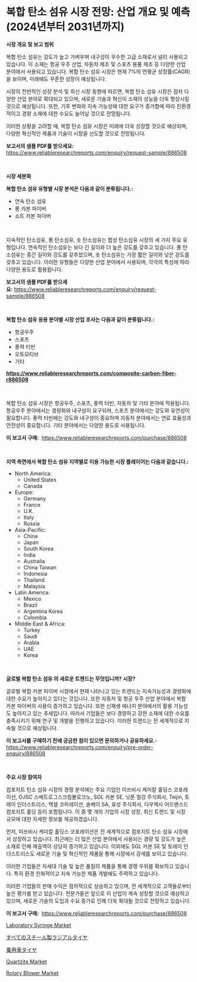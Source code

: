 <p><h1>복합 탄소 섬유 시장 전망: 산업 개요 및 예측 (2024년부터 2031년까지)</h1></p><p><strong>시장 개요 및 보고 범위</strong></p>
<p><p>복합 탄소 섬유는 강도가 높고 가벼우며 내구성이 우수한 고급 소재로서 널리 사용되고 있습니다. 이 소재는 항공 우주 산업, 자동차 제조 및 스포츠 용품 제조 등 다양한 산업 분야에서 사용되고 있습니다. 복합 탄소 섬유 시장은 현재 7%의 연평균 성장률(CAGR)을 보이며, 미래에도 꾸준한 성장이 예상됩니다. </p><p>시장의 전반적인 성장 분석 및 최신 시장 동향에 따르면, 복합 탄소 섬유 시장은 점차 다양한 산업 분야로 확대되고 있으며, 새로운 기술과 혁신이 소재의 성능을 더욱 향상시킬 것으로 예상됩니다. 또한, 기후 변화와 지속 가능성에 대한 요구가 증가함에 따라 친환경적이고 경량 소재에 대한 수요도 늘어날 것으로 전망됩니다.</p><p>이러한 상황을 고려할 때, 복합 탄소 섬유 시장은 미래에 더욱 성장할 것으로 예상되며, 다양한 혁신적인 제품과 기술이 시장을 선도할 것으로 전망됩니다.</p></p>
<p><strong>보고서의 샘플 PDF를 받으세요:</strong> <a href="https://www.reliableresearchreports.com/enquiry/request-sample/886508">https://www.reliableresearchreports.com/enquiry/request-sample/886508</a></p>
<p>&nbsp;</p>
<p><strong>시장 세분화</strong></p>
<p><strong>복합 탄소 섬유 유형별 시장 분석은 다음과 같이 분류됩니다.:</strong></p>
<p><ul><li>연속 탄소 섬유</li><li>롱 카본 파이버</li><li>쇼트 카본 파이버</li></ul></p>
<p>&nbsp;</p>
<p><p>지속적인 탄소섬유, 롱 탄소섬유, 숏 탄소섬유는 합성 탄소섬유 시장의 세 가지 주요 유형입니다. 연속적인 탄소섬유는 보다 긴 길이와 더 높은 강도를 갖추고 있습니다. 롱 탄소섬유는 중간 길이와 강도를 갖추었으며, 숏 탄소섬유는 가장 짧은 길이와 낮은 강도를 갖추고 있습니다. 이러한 유형들은 다양한 산업 분야에서 사용되며, 각각의 특성에 따라 다양한 용도로 활용됩니다.</p></p>
<p><strong>보고서의 샘플 PDF를 받으세요:</strong>&nbsp;<a href="https://www.reliableresearchreports.com/enquiry/request-sample/886508">https://www.reliableresearchreports.com/enquiry/request-sample/886508</a></p>
<p>&nbsp;</p>
<p><strong> 복합 탄소 섬유 응용 분야별 시장 산업 조사는 다음과 같이 분류됩니다.:</strong></p>
<p><ul><li>항공우주</li><li>스포츠</li><li>풍력 터빈</li><li>오토모티브</li><li>기타</li></ul></p>
<p><strong><a href="https://www.reliableresearchreports.com/composite-carbon-fiber-r886508">https://www.reliableresearchreports.com/composite-carbon-fiber-r886508</a></strong></p>
<p>&nbsp;</p>
<p><p>복합 탄소 섬유 시장은 항공우주, 스포츠, 풍력 터빈, 자동차 및 기타 분야에 적용됩니다. 항공우주 분야에서는 경량화와 내구성이 요구되며, 스포츠 분야에서는 강도와 유연성이 필요합니다. 풍력 터빈에는 강도와 내구성이 중요하며 자동차 분야에서는 연료 효율성과 안전성이 중요합니다. 기타 분야에서는 다양한 용도로 사용됩니다.</p></p>
<p><strong>이 보고서 구매:</strong>&nbsp; <a href="https://www.reliableresearchreports.com/purchase/886508">https://www.reliableresearchreports.com/purchase/886508</a></p>
<p>&nbsp;</p>
<p><strong>지역 측면에서 복합 탄소 섬유 지역별로 이용 가능한 시장 플레이어는 다음과 같습니다.:</strong></p>
<p><ul>
    <li>
        North America:
        <ul>
            <li>United States</li>
            <li>Canada</li>
        </ul>
    </li>
    <li>
        Europe:
        <ul>
            <li>Germany</li>
            <li>France</li>
            <li>U.K.</li>
            <li>Italy</li>
            <li>Russia</li>
        </ul>
    </li>
    <li>
        Asia-Pacific:
        <ul>
            <li>China</li>
            <li>Japan</li>
            <li>South Korea</li>
            <li>India</li>
            <li>Australia</li>
            <li>China Taiwan</li>
            <li>Indonesia</li>
            <li>Thailand</li>
            <li>Malaysia</li>
        </ul>
    </li>
    <li>
        Latin America:
        <ul>
            <li>Mexico</li>
            <li>Brazil</li>
            <li>Argentina Korea</li>
            <li>Colombia</li>
        </ul>
    </li>
    <li>
        Middle East & Africa:
        <ul>
            <li>Turkey</li>
            <li>Saudi</li>
            <li>Arabia</li>
            <li>UAE</li>
            <li>Korea</li>
        </ul>
    </li>
    </ul></p>
<p>&nbsp;</p>
<p><strong>글로벌 복합 탄소 섬유 의 새로운 트렌드는 무엇입니까? 시장?</strong></p>
<p><p>글로벌 복합 카본 파이버 시장에서 현재 나타나고 있는 트렌드는 지속가능성과 경량화에 대한 수요가 높아지고 있다는 것입니다. 또한 자동차 및 항공 우주 산업 분야에서 복합 카본 파이버의 사용이 증가하고 있습니다. 또한 신재생 에너지 분야에서의 활용 가능성도 높아지고 있는 추세입니다. 따라서 기업들은 보다 경량하고 강한 소재에 대한 수요를 충족시키기 위해 연구 및 개발을 진행하고 있습니다. 이러한 트렌드는 전 세계적으로 지속될 것으로 예상됩니다.</p></p>
<p><strong>이 보고서를 구매하기 전에 궁금한 점이 있으면 문의하거나 공유하세요.</strong>- <a href="https://www.reliableresearchreports.com/enquiry/pre-order-enquiry/886508">https://www.reliableresearchreports.com/enquiry/pre-order-enquiry/886508</a></p>
<p>&nbsp;</p>
<p><strong>주요 시장 참여자</strong></p>
<p><p>컴포지트 탄소 섬유 시장의 경쟁 분석에는 주요 기업인 미쓰비시 케미칼 홀딩스 코포레이션, OJSC 스베트로그스크힘볼로크노, SGL 카본 SE, 닛폰 철강 주식회사, Teijin, 토레이 인더스트리스, 헥셀 코퍼레이션, 솔베이 SA, 효성 주식회사, 다우액사 어드밴스드 컴포지트 홀딩 등이 포함됩니다. 이 중 몇 개의 기업의 시장 성장, 최신 트렌드 및 시장 규모에 대한 자세한 정보를 제공하겠습니다.</p><p>먼저, 미쓰비시 케미칼 홀딩스 코포레이션은 전 세계적으로 컴포지트 탄소 섬유 시장에서 성장하고 있습니다. 최근에는 더 많은 산업 분야에서 사용되는 경량 및 강도가 높은 소재로 인해 매출액이 상당히 증가하고 있습니다. 이외에도 SGL 카본 SE 및 토레이 인더스트리스도 새로운 기술 및 혁신적인 제품을 통해 시장에서 강세를 보이고 있습니다.</p><p>이러한 기업들은 차세대 기술 및 높은 품질의 제품을 통해 경쟁 우위를 확보하고 있습니다. 특히 환경 친화적이고 지속 가능한 제품 개발에도 주력하고 있습니다.</p><p>이러한 기업들의 판매 수익은 점차적으로 상승하고 있으며, 전 세계적으로 고객들로부터 높은 평가를 받고 있습니다. 전문가들은 앞으로 이 산업이 계속 성장할 것으로 예상하고 있으며, 새로운 기술의 도입과 수요 증가로 인해 더욱 확대될 것으로 전망하고 있습니다.</p></p>
<p><strong>이 보고서 구매:</strong>&nbsp;&nbsp;<a href="https://www.reliableresearchreports.com/purchase/886508">https://www.reliableresearchreports.com/purchase/886508</a></p>
<p><p><a href="https://github.com/ashepherd82/Market-Research-Report-List-4/blob/main/laboratory-syringe-market.md">Laboratory Syringe Market</a></p><p><a href="https://github.com/ycmtqqhvk3273/Market-Research-Report-List-1/blob/main/686920121725.md">すべてのスチール製ラジアルタイヤ</a></p><p><a href="https://github.com/mathieurico66/Market-Research-Report-List-1/blob/main/424404321726.md">乗用車タイヤ</a></p><p><a href="https://issuu.com/reportprime-2/docs/quartzite-market-size-2030.pptx">Quartzite Market</a></p><p><a href="https://github.com/irfadac/Market-Research-Report-List-2/blob/main/rotary-blower-market.md">Rotary Blower Market</a></p></p>